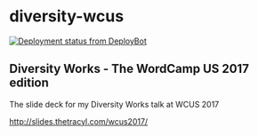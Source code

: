 # diversity-wcus

[![Deployment status from DeployBot](https://liljimmi.deploybot.com/badge/66802253948241/119584.svg)](http://deploybot.com)

## Diversity Works - The WordCamp US 2017 edition

The slide deck for my Diversity Works talk at WCUS 2017

http://slides.thetracyl.com/wcus2017/
